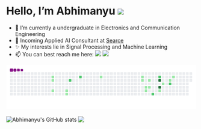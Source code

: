<h1> Hello, I’m Abhimanyu <img src="https://raw.githubusercontent.com/MartinHeinz/MartinHeinz/master/wave.gif" width="30px"> </h1>

- 🤠 I’m currently a undergraduate in Electronics and Communication Engineering
- 💸 Incoming Applied AI Consultant at [Searce](https://www.searce.com/) 
- ✨ My interests lie in Signal Processing and Machine Learning
- 📫 You can best reach me here: <a href = "mailto:abhimanyuborthakur@gmail.com"><img src="https://img.shields.io/badge/-Gmail-%23333?style=for-the-badge&logo=gmail&logoColor=white" target="_blank"></a> <a href="https://www.linkedin.com/in/abhimanyu-borthakur-2a573b192/" target="_blank"><img src="https://img.shields.io/badge/-LinkedIn-%230077B5?style=for-the-badge&logo=linkedin&logoColor=white" target="_blank"></a>
 
![snakie gif](https://github.com/abhimanyu911/abhimanyu911/blob/output/github-contribution-grid-snake.gif)

<div>
<img align="center" src="https://github-readme-stats.vercel.app/api?username=abhimanyu911&title_color=000000&text_color=A245B4&hide=contribs" alt="Abhimanyu's GitHub stats"/>
<img align="center" src="https://github-readme-stats.vercel.app/api/top-langs/?username=abhimanyu911&hide=HTML&Rebol&langs_count=6&card_width=270&layout=compact"/>
</div>


<!--
**abhimanyu911/abhimanyu911** is a ✨ _special_ ✨ repository because its `README.md` (this file) appears on your GitHub profile.
-->
